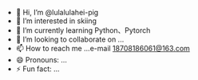 - 👋 Hi, I’m @lulalulahei-pig
- 👀 I’m interested in skiing
- 🌱 I’m currently learning Python、Pytorch
- 💞️ I’m looking to collaborate on ...
- 📫 How to reach me ...e-mail 18708186061@163.com
- 😄 Pronouns: ...
- ⚡ Fun fact: ...

<!---
lulalulahei-pig/lulalulahei-pig is a ✨ special ✨ repository because its `README.md` (this file) appears on your GitHub profile.
You can click the Preview link to take a look at your changes.
--->
